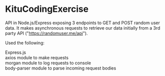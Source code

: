 # KituCodingExercise

API in Node.js/Express exposing 3 endpoints to GET and POST random user data. It makes asynchronous requests 
to retrieve our data initially from a 3rd party API ("https://randomuser.me/api").

Used the following:

Express.js  
axios module to make requests  
morgan module to log requests to console   
body-parser module to parse incoming request bodies  
